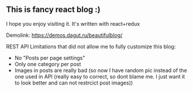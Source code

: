 ## This is fancy react blog :)
I hope you enjoy visiting it. It's written with react+redux

Demolink: https://demos.dagut.ru/beautifulblog/

REST API Limitations that did not allow me to fully customize this blog:
- No "Posts per page settings"
- Only one category per post
- Images in posts are really bad (so now I have random pic instead of the one used in API (really easy to correct, so dont blame me. I just want it to look better and can not restrcict post images))
